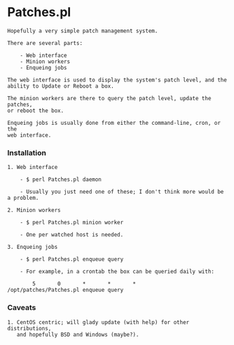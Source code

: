 # Patches.pl

    Hopefully a very simple patch management system.

    There are several parts:

        - Web interface
        - Minion workers
        - Enqueing jobs

    The web interface is used to display the system's patch level, and the
    ability to Update or Reboot a box.

    The minion workers are there to query the patch level, update the patches,
    or reboot the box.

    Enqueing jobs is usually done from either the command-line, cron, or the
    web interface.

### Installation

    1. Web interface

        - $ perl Patches.pl daemon

        - Usually you just need one of these; I don't think more would be a problem.

    2. Minion workers 

        - $ perl Patches.pl minion worker

        - One per watched host is needed.

    3. Enqueing jobs

        - $ perl Patches.pl enqueue query

        - For example, in a crontab the box can be queried daily with:

            5       0       *       *       *       /opt/patches/Patches.pl enqueue query

### Caveats

    1. CentOS centric; will glady update (with help) for other distributions,
       and hopefully BSD and Windows (maybe?).
